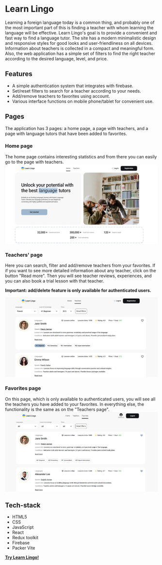 # Learn Lingo

Learning a foreign language today is a common thing, and probably one of the
most important part of this is finding a teacher with whom learning the language
will be effective. Learn Lingo's goal is to provide a convenient and fast way to
find a language tutor. The site has a modern minimalistic design and responsive
styles for good looks and user-friendliness on all devices. Information about
teachers is collected in a compact and meaningful form. Also, the web
application has a simple set of filters to find the right teacher according to
the desired language, level, and price.

## Features

- A simple authentication system that integrates with firebase.
- Set/reset filters to search for a teacher according to your needs.
- Add/remove teachers to favorites using account.
- Various interface functions on mobile phone/tablet for convenient use.

## Pages

The application has 3 pages: a home page, a page with teachers, and a page with
language tutors that have been added to favorites.

### Home page

The home page contains interesting statistics and from there you can easily go
to the page with teachers.
![Web Application Home Page Screenshot](./src/assets/home-page.jpg?w=1000)

### Teachers' page

Here you can search, filter and add/remove teachers from your favorites. If if
you want to see more detailed information about any teacher, click on the button
"Read more". Then you will see teacher reviews, experiences, and you can also
book a trial lesson with that teacher.

**Important: add/delete feature is only available for authenticated users.**

![Teacher Page Screenshot](./src/assets/teachers-page.jpg?w=1000)

### Favorites page

On this page, which is only available to authenticated users, you will see all
the teachers you have added to your favorites. In everything else, the
functionality is the same as on the "Teachers page".
![Favorites page screenshot](./src/assets/favorites-page.jpg?w=1000)

## Tech-stack

- HTML5
- CSS
- JavaScript
- React
- Redux toolkit
- Firebase
- Packer Vite

**[Try Learn Lingo!](https://incomparable-torte-b563cc.netlify.app/)**

